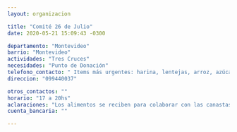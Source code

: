 ```yaml
---
layout: organizacion

title: "Comité 26 de Julio"
date: 2020-05-21 15:09:43 -0300

departamento: "Montevideo"
barrio: "Montevideo"
actividades: "Tres Cruces"
necesidades: "Punto de Donación"
telefono_contacto: " Items más urgentes: harina, lentejas, arroz, azúcar, aceite y leche en polvo."
direccion: "099440037"

otros_contactos: ""
horario: "17 a 20hs"
aclaraciones: "Los alimentos se reciben para colaborar con las canastas del PIT CNT y las ollas populares del barrio."
cuenta_bancaria: ""

---
```


